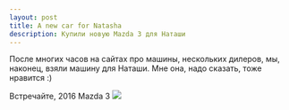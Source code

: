 ```yaml
---
layout: post
title: A new car for Natasha
description: Купили новую Mazda 3 для Наташи
---
```


После многих часов на сайтах про машины, нескольких дилеров, мы, наконец, взяли машину
для Наташи. Мне она, надо сказать, тоже нравится :)

Встречайте, 2016 Mazda 3
<img src="hhttp://i.imgur.com/amZ1lTxl.jpg" class="img-responsive img-thumbnail">